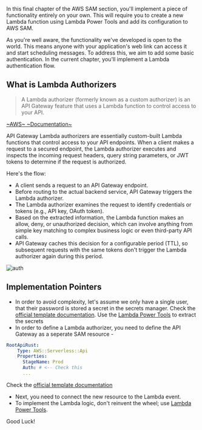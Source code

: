 In this final chapter of the AWS SAM section, you'll implement a piece of functionality entirely on your own. This will require you to create a new Lambda function using Lambda Power Tools and add its configuration to AWS SAM.

As you're well aware, the functionality we've developed is open to the world. This means anyone with your application's web link can access it and start scheduling messages. To address this, we aim to add some basic authentication. In the current chapter, you'll implement a Lambda authentication flow.

## What is Lambda Authorizers
> A Lambda authorizer (formerly known as a custom authorizer) is an API Gateway feature that uses a Lambda function to control access to your API.


[~AWS~ ~Documentation~](https://docs.aws.amazon.com/apigateway/latest/developerguide/apigateway-use-lambda-authorizer.html)

API Gateway Lambda authorizers are essentially custom-built Lambda functions that control access to your API endpoints. When a client makes a request to a secured endpoint, the Lambda authorizer executes and inspects the incoming request headers, query string parameters, or JWT tokens to determine if the request is authorized.

Here's the flow:

* A client sends a request to an API Gateway endpoint.
* Before routing to the actual backend service, API Gateway triggers the Lambda authorizer.
* The Lambda authorizer examines the request to identify credentials or tokens (e.g., API key, OAuth token).
* Based on the extracted information, the Lambda function makes an allow, deny, or unauthorized decision, which can involve anything from simple key matching to complex business logic or even third-party API calls.
* API Gateway caches this decision for a configurable period (TTL), so subsequent requests with the same tokens don't trigger the Lambda authorizer again during this period.

![auth](https://github.com/fun-with-serverless/building-serverless-using-iac/assets/110536677/43d504c2-4d68-403f-8827-7337fd44a179)


## Implementation Pointers
* In order to avoid complexity, let's assume we only have a single user, that their password is stored a secret in the secrets manager. Check the [official template documentation](https://docs.aws.amazon.com/AWSCloudFormation/latest/UserGuide/aws-resource-secretsmanager-secret.html). Use the [Lambda Power Tools](https://docs.powertools.aws.dev/lambda/python/latest/utilities/parameters/) to extract the secrets
* In order to define a Lambda authorizer, you need to define the API Gateway as a seperate SAM resource - 
```yaml
RootApiRust:
    Type: AWS::Serverless::Api
    Properties:
      StageName: Prod
      Auth: # <-- Check this
      ...
``` 
Check the [official template documentation](https://docs.aws.amazon.com/serverless-application-model/latest/developerguide/sam-resource-api.html#sam-api-auth)
* Next, you need to connect the new resource to the Lambda event.
* To implement the Lambda logic, don't reinvent the wheel; use [Lambda Power Tools](https://docs.powertools.aws.dev/lambda/python/latest/utilities/data_classes/#api-gateway-authorizer).

Good Luck!

